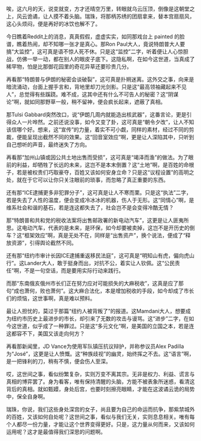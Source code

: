 唉，这六月的天，说变就变，方才还晴空万里，转眼就乌云压顶，倒像是这朝堂之上，风云诡谲，让人摸不着头脑。瑞珠，将那柄苏绣的团扇拿来，替本宫扇扇风，这心头烦闷，便是再好的冰饮也解不了。

今日瞧着Reddit上的消息，真真假假，虚虚实实，如同那戏台上 painted 的脸谱，瞧着热闹，却不知哪一张才是真心。那Ron Paul大人，竟说特朗普大人要搞“大监控”，这可真是语不惊人死不休。只是这“监控”二字，听着便让人心惊胆战，仿佛一举一动，都在别人的眼皮子底下。这隐私啊，在如今这世道，当真成了稀罕物，怕是比那御花园里的奇花异草还要珍贵几分。

再看那“特朗普与伊朗的秘密会谈破裂”，这可真是扑朔迷离。这外交之事，向来是暗流涌动，台面上握手言和，背地里却刀光剑影。只是这“最高领袖藏起来不见人”，总觉得有些蹊跷。难不成，这其中还有什么不可告人的秘密？这“阴谋论”啊，就如同那野草一般，稍不留神，便会疯长起来，遮蔽了真相。

那Tulsi Gabbard突然改口，说“伊朗几周内就能造出核武器”，这番言论，更是引得众人一片哗然。之前还说没事，如今又变了卦，这可真是“朝令夕改”，让人不知该信哪个好。想来，这“宣传”的力量，着实不可小觑，同样的素材，经过不同的剪裁，便能呈现出截然不同的效果。这“回音室效应”啊，更是让人深陷其中，只听到自己想听的声音，最终迷失了方向。

再看那“加州山镇或因公共土地出售而受损”，这可真是“竭泽而渔”的做法。为了眼前的利益，却牺牲了长远的未来，这岂不是本末倒置？这“土地”啊，是百姓的命根子，若是被权贵们巧取豪夺，百姓又该如何安身立命？只是这“议程设置”的高明之处，就在于它可以让你只关注眼前的琐事，而忽略了真正重要的东西。

还有那“ICE逮捕更多非犯罪分子”，这可真是让人不寒而栗。只是这“执法”二字，若是失去了人性的温度，便会变成冷冰冰的机器，伤人于无形。这“同情心”啊，是维系社会和谐的基石，若是连这都失去了，社会岂不是会变得冷酷无情？

那“特朗普和共和党的税收法案将出售邮政署的新电动汽车”，这更是让人匪夷所思。这电动汽车，代表的是未来，是环保，如今却要被卖掉，这岂不是开历史的倒车？这“框架效应”啊，真是无处不在，同样是“出售资产”，换个说法，便成了“释放资源”，引得舆论截然不同。

还有那“纽约市审计长因ICE逮捕重返移民法庭”，这可真是“明知山有虎，偏向虎山行”。这Lander大人，敢于挺身而出，对抗不公，着实让人钦佩。这“公民责任”啊，不是一句空话，而是要用实际行动来践行。

而那“东南俄亥俄州市长们正在努力应对可能损失的大麻税收”，这真是应了那句“成也萧何，败也萧何”。这大麻合法化，本是增加税收的手段，如今却成了市长们的烦恼，这世事啊，真是难以预料。

最让人担忧的，莫过于那篇“纽约人被背叛了”的报道。这Mamdani大人，想要成为纽约市历史上最进步的市长，却引来了无数的攻击与谩骂。这“进步”二字，在如今这世道，似乎成了一种罪过。只是这“多元文化”啊，是美国的立国之本，若是连这都容不下，美国又该走向何方？

再看那新闻里，JD Vance为使用军队镇压抗议辩护，并称参议员Alex Padilla为“José”，这更是让人愤慨。这“种族歧视”的幽灵，始终挥之不去。这“语言”啊，是一把锋利的刀，稍有不慎，便会伤人至深。

哎，这世间之事，看似纷繁复杂，实则万变不离其宗。无非是权力、利益、谎言与真相的博弈罢了。身为看客，唯有保持清醒的头脑，方能不被表象所迷惑，看清这背后的真相。就如甄嬛，身处后宫，也要时刻擦亮眼睛，才能在这波谲云诡的局势中，保全自身啊。

瑞珠，你说，我们这些身处深宫的女子，尚且要为自己的命运而抗争，那紫禁城外的百姓，又该如何自处呢？这世间之事，看似与我们无关，实则息息相关。唯有每个人都尽一份力量，才能让这个世界变得更好。只是，这力量从何而来，又该如何运用呢？这才是最值得我们深思的问题啊。